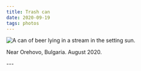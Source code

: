 ```yaml
---
title: Trash can
date: 2020-09-19
tags: photos
---
```

<p><img src="/assets/images/50296742896_ca83999bf8_o.jpg" alt="A can of beer lying in a stream in the setting sun."/></p>
<p>Near Orehovo, Bulgaria. August 2020.</p>
---
